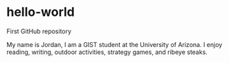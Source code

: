 # hello-world
First GitHub repository

My name is Jordan, I am a GIST student at the University of Arizona. 
I enjoy reading, writing, outdoor activities, strategy games, and ribeye steaks.
